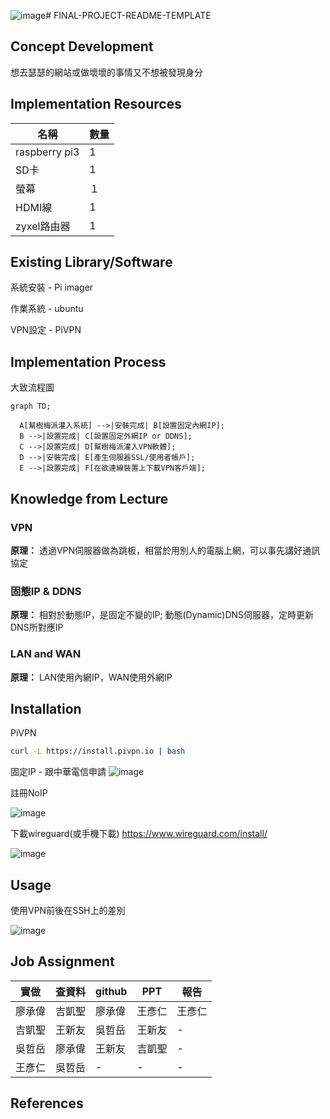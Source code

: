 ![image](https://github.com/110213056/linux_1/assets/148735788/3dadbb32-cf55-43af-817d-f2147f22f029)# FINAL-PROJECT-README-TEMPLATE

## Concept Development
<!-- Why does your team want to build this idea/project?  -->
想去瑟瑟的網站或做壞壞的事情又不想被發現身分

## Implementation Resources
<!-- e.g., How many Raspberry Pi? How much you spent on these resources? -->
| 名稱          | 數量 |
| ------------- | ---- |
| raspberry pi3 | 1    |
| SD卡        | 1    |
| 螢幕  | １    |
| HDMI線        | 1    |
| zyxel路由器    | 1    |

## Existing Library/Software
<!-- Which libraries do you use while you implement the project -->
系統安裝 - Pi imager

作業系統 - ubuntu

VPN設定 - PiVPN


## Implementation Process
<!-- What kind of problems you encounter, and how did you resolve the issue? -->
大致流程圖
```mermaid
graph TD;

  A[幫樹梅派灌入系統] -->|安裝完成| B[設置固定內網IP];
  B -->|設置完成| C[設置固定外網IP or DDNS];
  C -->|設置完成| D[幫樹梅派灌入VPN軟體];
  D -->|安裝完成| E[產生伺服器SSL/使用者帳戶];
  E -->|設置完成| F[在欲連線裝置上下載VPN客戶端];
```



## Knowledge from Lecture
<!-- What kind of knowledge did you use on this project? -->

### VPN
**原理：**
透過VPN伺服器做為跳板，相當於用別人的電腦上網，可以事先講好通訊協定

### 固態IP & DDNS
**原理：**
相對於動態IP，是固定不變的IP;
動態(Dynamic)DNS伺服器，定時更新DNS所對應IP

### LAN and WAN
**原理：**
LAN使用內網IP，WAN使用外網IP

## Installation
<!-- How do the user install with your project? -->
PiVPN
```sh
curl -L https://install.pivpn.io | bash
```

固定IP - 跟中華電信申請
![image](https://github.com/110213056/linux_1/assets/148735788/0b1c88cc-574b-432a-9840-601361b44f62)

註冊NoIP

![image](https://github.com/110213056/linux_1/assets/148735788/b9610e9e-3da4-4111-8df4-d64eb71527eb)


下載wireguard(或手機下載)
https://www.wireguard.com/install/

![image](https://github.com/110213056/linux_1/assets/148735788/1f953dc1-dd00-4d03-8b0a-9ab28f049359)

## Usage
<!-- How to use your project -->
使用VPN前後在SSH上的差別

![image](https://github.com/110213056/linux_1/assets/148735788/4cce8bc1-a4d7-4757-86f5-a2dcb16b589a)


## Job Assignment

|  實做  | 查資料 | github |  PPT  |  報告 | 
| ----- | ------ | ------ | ----- | ----- |
| 廖承偉 | 吉凱聖 | 廖承偉 | 王彥仁 | 王彥仁 |
| 吉凱聖 | 王新友 | 吳哲岳 | 王新友 |   -   | 
| 吳哲岳 | 廖承偉 | 王新友 | 吉凱聖 |   -   |
| 王彥仁 | 吳哲岳 |   -   |   -   |   -   | 

## References
